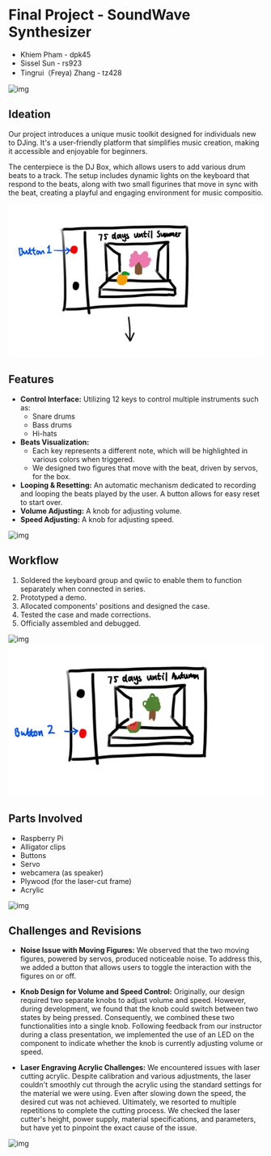 # Final Project - SoundWave Synthesizer

+ Khiem Pham - dpk45
+ Sissel Sun - rs923
+ Tingrui（Freya) Zhang - tz428

![img](4.jpg)


## **Ideation**

Our project introduces a unique music toolkit designed for individuals new to DJing. It's a user-friendly platform that simplifies music creation, making it accessible and enjoyable for beginners. 

The centerpiece is the DJ Box, which allows users to add various drum beats to a track. The setup includes dynamic lights on the keyboard that respond to the beats, along with two small figurines that move in sync with the beat, creating a playful and engaging environment for music compositio.

![img](1.jpg)

## **Features**
- **Control Interface:** Utilizing 12 keys to control multiple instruments such as:
  - Snare drums
  - Bass drums
  - Hi-hats
- **Beats Visualization:** 
    - Each key represents a different note, which will be highlighted in various colors when triggered.
  - We designed two figures that move with the beat, driven by servos, for the box.
- **Looping & Resetting:** An automatic mechanism dedicated to recording and looping the beats played by the user. A button allows for easy reset to start over.
- **Volume Adjusting:** A knob for adjusting volume.
- **Speed Adjusting:** A knob for adjusting speed.

![img](fig.jpg)

## **Workflow**
1. Soldered the keyboard group and qwiic to enable them to function separately when connected in series.
2. Prototyped a demo.
3. Allocated components' positions and designed the case.
4. Tested the case and made corrections.
5. Officially assembled and debugged.

![img](wood.jpg)
![img](2.jpg)

## **Parts Involved**
- Raspberry Pi
- Alligator clips
- Buttons
- Servo
- webcamera (as speaker)
- Plywood (for the laser-cut frame)
- Acrylic

![img](3.jpg)

## **Challenges and Revisions**

- **Noise Issue with Moving Figures:** We observed that the two moving figures, powered by servos, produced noticeable noise. To address this, we added a button that allows users to toggle the interaction with the figures on or off.

- **Knob Design for Volume and Speed Control:** Originally, our design required two separate knobs to adjust volume and speed. However, during development, we found that the knob could switch between two states by being pressed. Consequently, we combined these two functionalities into a single knob. Following feedback from our instructor during a class presentation, we implemented the use of an LED on the component to indicate whether the knob is currently adjusting volume or speed.

- **Laser Engraving Acrylic Challenges:** We encountered issues with laser cutting acrylic. Despite calibration and various adjustments, the laser couldn't smoothly cut through the acrylic using the standard settings for the material we were using. Even after slowing down the speed, the desired cut was not achieved. Ultimately, we resorted to multiple repetitions to complete the cutting process. We checked the laser cutter's height, power supply, material specifications, and parameters, but have yet to pinpoint the exact cause of the issue.

![img](laser.jpg)


